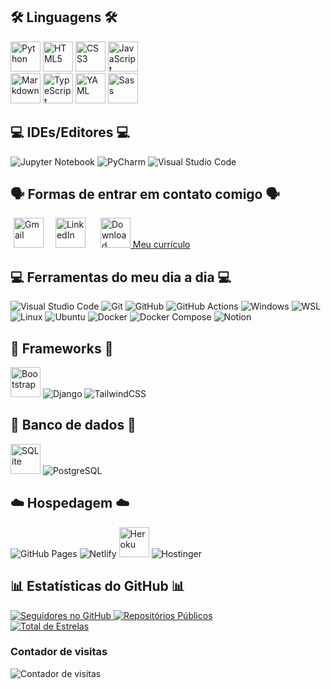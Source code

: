 ## 🛠️ Linguagens 🛠️

<img src="https://img.icons8.com/color/48/python--v1.png" alt="Python" title="Linguagem Python" width="48" height="48" />
<img src="https://img.icons8.com/color/48/html-5--v1.png" alt="HTML5" title="HTML5 - Linguagem de marcação" width="48" height="48" />
<img src="https://img.icons8.com/color/48/css3.png" alt="CSS3" title="CSS3 - Folhas de estilo" width="48" height="48" />
<img src="https://img.icons8.com/color/48/javascript--v1.png" alt="JavaScript" title="JavaScript - Linguagem de programação para web" width="48" height="48" />
<br />
<img src="https://img.icons8.com/ios-filled/50/markdown.png" alt="Markdown" title="Markdown - Linguagem de marcação leve" width="48" height="48" />
<img src="https://img.icons8.com/color/48/typescript.png" alt="TypeScript" title="TypeScript - Superset de JavaScript" width="48" height="48" />
<img src="https://uxwing.com/wp-content/themes/uxwing/download/file-and-folder-type/yaml-file-format-icon.png" alt="YAML" title="YAML - Linguagem de serialização de dados" width="48" height="48" />
<img src="https://img.icons8.com/color/48/sass.png" alt="Sass" title="Sass - Pré-processador CSS" width="48" height="48" />

<h2>💻 IDEs/Editores 💻</h2>

<img src="https://img.icons8.com/fluency/48/jupyter.png" alt="Jupyter Notebook" title="Jupyter Notebook">
<img src="https://img.icons8.com/color/48/pycharm--v2.png" alt="PyCharm" title="PyCharm">
<img src="https://img.icons8.com/color/48/visual-studio-code-2019.png" alt="Visual Studio Code" title="Visual Studio Code">

<h2>🗣️ Formas de entrar em contato comigo 🗣️</h2>

<div style="text-align: left;">
  <a href="mailto:lucaskawatoko@gmail.com?subject=Oportunidade%20de%20Colaboração&body=Olá%20Lucas,%0D%0A%0D%0AEstou%20impressionado%20com%20seu%20trabalho%20como%20desenvolvedor%20back-end%20e%20gostaria%20de%20discutir%20uma%20possível%20colaboração.%20Por%20favor,%20entre%20em%20contato%20para%20que%20possamos%20conversar%20mais%20sobre%20isso.%0D%0A%0D%0AAtenciosamente,%0D%0A[Seu%20Nome]" title="Enviar e-mail para Lucas Kawatoko" style="display: inline-block; margin: 0 5px;">
    <img src="https://img.icons8.com/color/48/gmail-new.png" alt="Gmail" width="48" height="48" />
  </a>
  <a href="https://www.linkedin.com/in/lucaskawatoko/" target="_blank" title="LinkedIn" style="display: inline-block; margin: 0 10px;">
    <img src="https://img.icons8.com/color/48/linkedin.png" alt="LinkedIn" width="48" height="48" />
  </a>
  <a href="/docs/Currículo-Lucas-Kawatoko-dev-junior.pdf" download="Currículo-Lucas-Kawatoko-dev-junior.pdf" title="Baixar Arquivo" style="display: inline-block; margin: 0 10px;">
    <img src="https://img.icons8.com/ios/50/parse-resume.png" alt="Download" width="48" height="48" />
    Meu currículo
  </a>
</div>



<h2>💻 Ferramentas do meu dia a dia 💻</h2>

<img src="https://img.shields.io/badge/-Visual%20Studio%20Code-0D1117?style=for-the-badge&logo=visual-studio-code&logoColor=007ACC" alt="Visual Studio Code" title="Visual Studio Code">
<img src="https://img.shields.io/badge/git-%23F05033.svg?style=for-the-badge&logo=git&logoColor=white" alt="Git" title="Git">
<img src="https://img.shields.io/badge/-GitHub-0D1117?style=for-the-badge&logo=github&labelColor=0D1117" alt="GitHub" title="GitHub">
<img src="https://img.shields.io/badge/GitHub_Actions-2088FF?style=for-the-badge&logo=github-actions&logoColor=white" alt="GitHub Actions" title="GitHub Actions">
<img src="https://img.shields.io/badge/Windows-0078D6?style=for-the-badge&logo=windows&logoColor=white" alt="Windows" title="Windows">
<img src="https://img.shields.io/badge/WSL-0D1117?style=for-the-badge&logo=linux&logoColor=white" alt="WSL" title="Windows Subsystem for Linux">
<br>
<img src="https://img.shields.io/badge/Linux-FCC624?style=for-the-badge&logo=linux&logoColor=black" alt="Linux" title="Linux">
<img src="https://img.shields.io/badge/Ubuntu-E95420?style=for-the-badge&logo=ubuntu&logoColor=white" alt="Ubuntu" title="Ubuntu">
<img src="https://img.shields.io/badge/docker-257bd6?style=for-the-badge&logo=docker&logoColor=white" alt="Docker" title="Docker">
<img src="https://img.shields.io/badge/Docker%20Compose-2496ED?style=for-the-badge&logo=docker&logoColor=white" alt="Docker Compose" title="Docker Compose">
<img src="https://img.shields.io/badge/Notion-000000?style=for-the-badge&logo=notion&logoColor=white" alt="Notion" title="Notion">



<h2>🧩 Frameworks 🧩</h2>

<img src="https://img.icons8.com/fluency/48/bootstrap.png" alt="Bootstrap" title="Bootstrap" width="48" height="48">
<img src="https://img.icons8.com/color/48/django.png" alt="Django" title="Django">
<img src="https://img.icons8.com/color/48/tailwind_css.png" alt="TailwindCSS" title="TailwindCSS">

<h2>💾 Banco de dados 💾</h2>

<img src="https://img.icons8.com/ios/50/sqlite.png" alt="SQLite" title="SQLite" width="48" height="48">
<img src="https://img.icons8.com/color/48/postgreesql.png" alt="PostgreSQL" title="PostgreSQL">

## ☁️ Hospedagem ☁️

![GitHub Pages](https://img.shields.io/badge/GitHub%20Pages-121013?style=for-the-badge&logo=github&logoColor=white)
![Netlify](https://img.shields.io/badge/Netlify-000000.svg?style=for-the-badge&logo=netlify&logoColor=#00C7B7)
<img src="https://img.icons8.com/color/48/heroku.png" alt="Heroku" title="Heroku" width="48" height="48">
![Hostinger](https://img.shields.io/badge/Hostinger-0B0B45?style=for-the-badge&logo=hostinger&logoColor=white)


## 📊 Estatísticas do GitHub 📊

<p align="left">
  <a href="https://github.com/seu-usuario?tab=followers">
    <img alt="Seguidores no GitHub" title="Siga-me no GitHub" src="https://img.shields.io/github/followers/lucaskawatoko?color=236ad3&labelColor=1155ba&style=for-the-badge&logo=github&label=Seguidores&logoColor=white"/>
  </a>
  <a href="https://github.com/seu-usuario?tab=repositories">
    <img alt="Repositórios Públicos" title="Veja meus repositórios" src="https://img.shields.io/badge/Repositórios%20Públicos-30-%232c3e50?style=for-the-badge&logo=github&logoColor=white"/>
  </a>
  <br>
  <a href="https://github.com/seu-usuario?tab=stars">
    <img alt="Total de Estrelas" title="Total de estrelas nos repositórios" src="https://img.shields.io/badge/Total%20de%20Estrelas-25-%23ffc107?style=for-the-badge&logo=star&logoColor=white"/>
  </a>
  <h3>Contador de visitas</h3>
  <img alt="Contador de visitas" title="contador de visitas" src="https://komarev.com/ghpvc/?username=seu-usuario&color=blue&style=for-the-badge&label=VISITAS&base=0"/>
</p>

